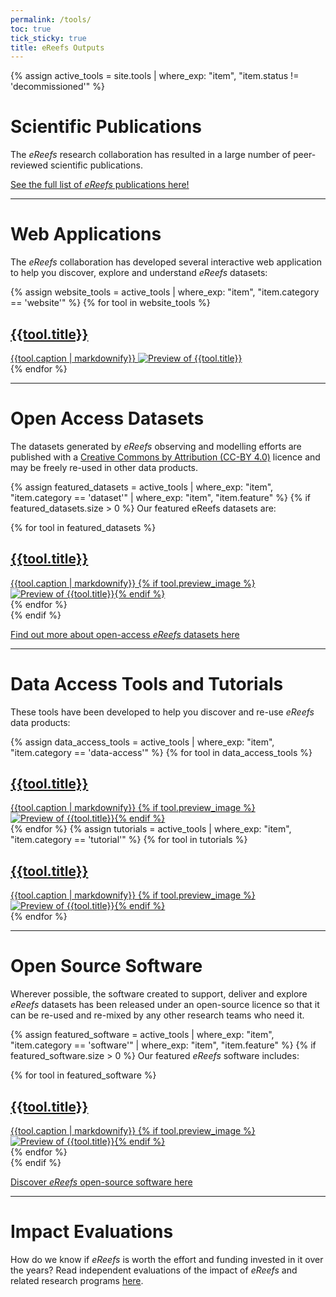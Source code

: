```yaml
---
permalink: /tools/
toc: true
tick_sticky: true
title: eReefs Outputs
---
```

{% assign active_tools = site.tools | where_exp: "item", "item.status != 'decommissioned'" %}

# Scientific Publications

The *eReefs* research collaboration has resulted in a large number of peer-reviewed scientific publications.

[See the full list of *eReefs* publications here!](/research/publications/scientific-publications.html)

---

# Web Applications

The *eReefs* collaboration has developed several interactive web application to help you discover, explore and understand
*eReefs* datasets:

<div class="tilegroup">
{% assign website_tools = active_tools | where_exp: "item", "item.category == 'website'" %}
{% for tool in website_tools %}
<div class="tile {{tool.category}}" markdown="0">
  <a href="{{tool.target_url}}" target="_window" title="Navigate to {{tool.title}}">
    <i class="fas fa-{{tool.fa-icon}}"></i>
    <h2>{{tool.title}}</h2>
    {{tool.caption | markdownify}}
    <img alt="Preview of {{tool.title}}" src="{{tool.preview_image}}" />
  </a>
</div>
{% endfor %}
</div>

---

# Open Access Datasets

The datasets generated by *eReefs* observing and modelling efforts are published with a [Creative Commons by Attribution (CC-BY 4.0)](https://creativecommons.org/licenses/by/4.0/legalcode) licence and may be freely re-used in other data products.

{% assign featured_datasets = active_tools | where_exp: "item", "item.category == 'dataset'" | where_exp: "item", "item.feature" %}
{% if featured_datasets.size > 0 %}
Our featured eReefs datasets are:
<div class="tilegroup">
{% for tool in featured_datasets %}
<div class="tile {{tool.agency}} {{tool.category}}" markdown="0">
  <a href="/research/publications/datasets.html#{{tool.title | slugify}}" target="_window" title="Navigate to {{tool.title}}">
    <i class="fas fa-{{tool.fa-icon}}"></i>
    <h2>{{tool.title}}</h2>
    {{tool.caption | markdownify}}
    {% if tool.preview_image %}<img alt="Preview of {{tool.title}}" src="{{tool.preview_image}}" />{% endif %}
  </a>
</div>
{% endfor %}
</div>
{% endif %}

[Find out more about open-access *eReefs* datasets here](/research/publications/datasets.html)

---

# Data Access Tools and Tutorials

These tools have been developed to help you discover and re-use *eReefs* data products:

<div class="tilegroup">
{% assign data_access_tools = active_tools | where_exp: "item", "item.category == 'data-access'" %}
{% for tool in data_access_tools %}
<div class="tile {{tool.agency}} {{tool.category}}" markdown="0">
  <a href="{{tool.target_url}}" target="_window" title="Navigate to {{tool.title}}">
    <i class="fas fa-{{tool.fa-icon}}"></i>
    <h2>{{tool.title}}</h2>
    {{tool.caption | markdownify}}
    {% if tool.preview_image %}<img alt="Preview of {{tool.title}}" src="{{tool.preview_image}}" />{% endif %}
  </a>
</div>
{% endfor %}
{% assign tutorials = active_tools | where_exp: "item", "item.category == 'tutorial'" %}
{% for tool in tutorials %}
<div class="tile {{tool.agency}} {{tool.category}}" markdown="0">
  <a href="{{tool.target_url}}" target="_window" title="Navigate to {{tool.title}}">
    <i class="fas fa-{{tool.fa-icon}}"></i>
    <h2>{{tool.title}}</h2>
    {{tool.caption | markdownify}}
    {% if tool.preview_image %}<img alt="Preview of {{tool.title}}" src="{{tool.preview_image}}" />{% endif %}
  </a>
</div>
{% endfor %}
</div>

---

# Open Source Software

Wherever possible, the software created to support, deliver and explore *eReefs* datasets has been released under an open-source licence so that it can be re-used and re-mixed by any other research teams who need it.

{% assign featured_software = active_tools | where_exp: "item", "item.category == 'software'" | where_exp: "item", "item.feature" %}
{% if featured_software.size > 0 %}
Our featured *eReefs* software includes:
<div class="tilegroup">
{% for tool in featured_software %}
<div class="tile {{tool.agency}} {{tool.category}}" markdown="0">
  <a href="/research/publications/datasets.html#{{tool.title | slugify}}" target="_window" title="Navigate to {{tool.title}}">
    <i class="fas fa-{{tool.fa-icon}}"></i>
    <h2>{{tool.title}}</h2>
    {{tool.caption | markdownify}}
    {% if tool.preview_image %}<img alt="Preview of {{tool.title}}" src="{{tool.preview_image}}" />{% endif %}
  </a>
</div>
{% endfor %}
</div>
{% endif %}

[Discover *eReefs* open-source software here](/research/publications/software.html)

---

# Impact Evaluations

How do we know if *eReefs* is worth the effort and funding invested in it over the years? Read independent evaluations of the impact of *eReefs* and related research programs [here](/research/publications/software.html).
